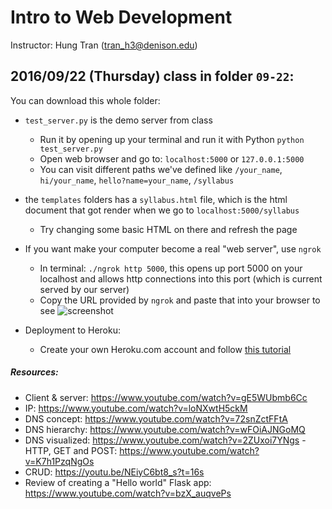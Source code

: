 # Intro to Web Development

Instructor: Hung Tran (tran_h3@denison.edu)

## 2016/09/22 (Thursday) class in folder `09-22`:

You can download this whole folder:
- `test_server.py` is the demo server from class
	- Run it by opening up your terminal and run it with Python 
	```python test_server.py```
	- Open web browser and go to: `localhost:5000` or `127.0.0.1:5000`
	- You can visit different paths we've defined like `/your_name`, `hi/your_name`, `hello?name=your_name`, `/syllabus`

- the `templates` folders has a `syllabus.html` file, which is the html document that got render when we go to `localhost:5000/syllabus` 
	- Try changing some basic HTML on there and refresh the page

- If you want make your computer become a real "web server", use `ngrok`
	- In terminal: ```./ngrok http 5000```, this opens up port 5000 on your localhost and allows http connections into this port (which is current served by our server)
	- Copy the URL provided by `ngrok` and paste that into your browser to see
	![screenshot](https://camo.githubusercontent.com/98b1ce97a5ab810a555c09d56cf3a1b8d152bcf1/68747470733a2f2f6d6f6e6f736e61702e636f6d2f66696c652f484a636b4847536f724f756f45716d366b424e4662374d5157644e6548662e706e67)

- Deployment to Heroku:
	- Create your own Heroku.com account and follow [this tutorial](https://devcenter.heroku.com/articles/git)

##### Resources:
- Client & server: https://www.youtube.com/watch?v=gE5WUbmb6Cc
- IP: https://www.youtube.com/watch?v=loNXwtH5ckM
- DNS concept: https://www.youtube.com/watch?v=72snZctFFtA
- DNS hierarchy: https://www.youtube.com/watch?v=wFOiAJNGoMQ
- DNS visualized: https://www.youtube.com/watch?v=2ZUxoi7YNgs
-HTTP, GET and POST: https://www.youtube.com/watch?v=K7h1PzqNgOs
- CRUD: https://youtu.be/NEiyC6bt8_s?t=16s
- Review of creating a "Hello world" Flask app: https://www.youtube.com/watch?v=bzX_auqvePs
